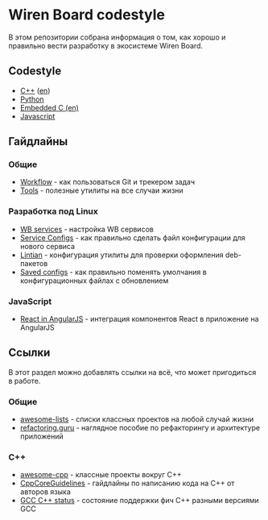 Wiren Board codestyle
=====================

В этом репозитории собрана информация о том, как хорошо и правильно вести разработку
в экосистеме Wiren Board.

Codestyle
---------

  * [C++](./C++.ru.md) ([en](./C++.en.md))
  * [Python](./python.ru.md)
  * [Embedded C (en)](./embedded_c.en.md)
  * [Javascript](https://github.com/airbnb/javascript)

Гайдлайны
---------

### Общие

  * [Workflow](./workflow.md) - как пользоваться Git и трекером задач
  * [Tools](./tools.md) - полезные утилиты на все случаи жизни

### Разработка под Linux
  * [WB services](./guidelines/services.md) - настройка WB сервисов
  * [Service Configs](./guidelines/service-configs.md) - как правильно сделать файл конфигурации для нового сервиса
  * [Lintian](./lintian.md) - конфигурация утилиты для проверки оформления deb-пакетов
  * [Saved configs](./guidelines/saved-configs.md) - как правильно поменять умолчания в конфигурационных файлах с обновлением

### JavaScript
  * [React in AngularJS](./guidelines/react-in-angularjs.md) - интеграция компонентов React в приложение на AngularJS

Ссылки
------

В этот раздел можно добавлять ссылки на всё, что может пригодиться в работе.

### Общие

  * [awesome-lists](https://awesome.re/) - списки классных проектов на любой случай жизни
  * [refactoring.guru](https://refactoring.guru/) - наглядное пособие по рефакторингу и архитектуре приложений

### C++

  * [awesome-cpp](https://github.com/fffaraz/awesome-cpp) - классные проекты вокруг С++
  * [CppCoreGuidelines](https://isocpp.github.io/CppCoreGuidelines/CppCoreGuidelines) - гайдлайны по написанию кода на С++ от авторов языка
  * [GCC C++ status](https://gcc.gnu.org/projects/cxx-status.html) - состояние поддержки фич C++ разными версиями GCC
